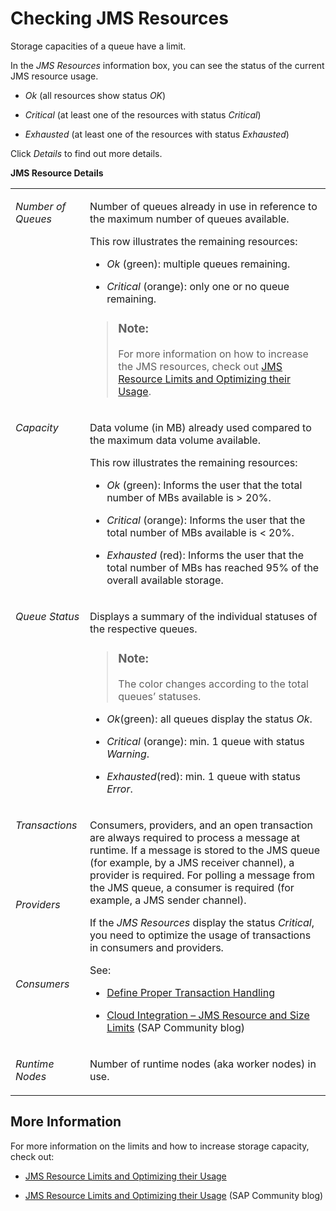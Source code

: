 <!-- loio6a9c03046bd24d7083927a8274bc03b3 -->

# Checking JMS Resources

Storage capacities of a queue have a limit.

In the *JMS Resources* information box, you can see the status of the current JMS resource usage.

-   *Ok* \(all resources show status *OK*\)

-   *Critical* \(at least one of the resources with status *Critical*\)

-   *Exhausted* \(at least one of the resources with status *Exhausted*\)


Click *Details* to find out more details.

**JMS Resource Details**


<table>
<tr>
<td valign="top">

*Number of Queues* 



</td>
<td valign="top">

Number of queues already in use in reference to the maximum number of queues available.

This row illustrates the remaining resources:

-   *Ok* \(green\): multiple queues remaining.

-   *Critical* \(orange\): only one or no queue remaining.


> ### Note:  
> For more information on how to increase the JMS resources, check out [JMS Resource Limits and Optimizing their Usage](jms-resource-limits-and-optimizing-their-usage-4857054.md).



</td>
</tr>
<tr>
<td valign="top">

*Capacity* 



</td>
<td valign="top">

Data volume \(in MB\) already used compared to the maximum data volume available.

This row illustrates the remaining resources:

-   *Ok* \(green\): Informs the user that the total number of MBs available is \> 20%.

-   *Critical* \(orange\): Informs the user that the total number of MBs available is < 20%.

-   *Exhausted* \(red\): Informs the user that the total number of MBs has reached 95% of the overall available storage.




</td>
</tr>
<tr>
<td valign="top">

*Queue Status* 



</td>
<td valign="top">

Displays a summary of the individual statuses of the respective queues.

> ### Note:  
> The color changes according to the total queues’ statuses.

-   *Ok*\(green\): all queues display the status *Ok*.

-   *Critical* \(orange\): min. 1 queue with status *Warning*.

-   *Exhausted*\(red\): min. 1 queue with status *Error*.




</td>
</tr>
<tr>
<td valign="top">

*Transactions* 



</td>
<td valign="top" rowspan="3">

Consumers, providers, and an open transaction are always required to process a message at runtime. If a message is stored to the JMS queue \(for example, by a JMS receiver channel\), a provider is required. For polling a message from the JMS queue, a consumer is required \(for example, a JMS sender channel\).

If the *JMS Resources* display the status *Critical*, you need to optimize the usage of transactions in consumers and providers.

See:

-   [Define Proper Transaction Handling](define-proper-transaction-handling-1c31963.md)

-   [Cloud Integration – JMS Resource and Size Limits](https://blogs.sap.com/2017/10/04/cloud-integration-jms-resource-and-size-limits-in-cpi-enterprise-edition/) \(SAP Community blog\)




</td>
</tr>
<tr>
<td valign="top">

*Providers* 



</td>
</tr>
<tr>
<td valign="top">

*Consumers* 



</td>
</tr>
<tr>
<td valign="top">

*Runtime Nodes* 



</td>
<td valign="top">

Number of runtime nodes \(aka worker nodes\) in use.



</td>
</tr>
</table>



<a name="loio6a9c03046bd24d7083927a8274bc03b3__section_fw1_t1l_2yb"/>

## More Information

For more information on the limits and how to increase storage capacity, check out:

-   [JMS Resource Limits and Optimizing their Usage](jms-resource-limits-and-optimizing-their-usage-4857054.md)

-   [JMS Resource Limits and Optimizing their Usage](jms-resource-limits-and-optimizing-their-usage-4857054.md) \(SAP Community blog\)


